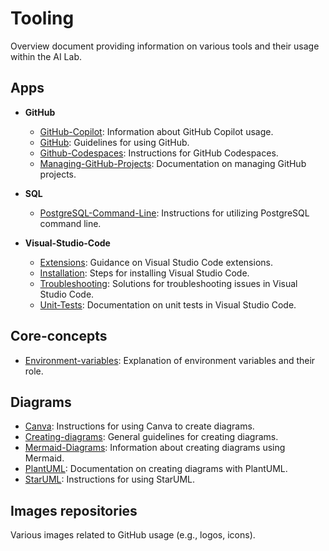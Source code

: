 # Tooling

Overview document providing information on various tools and their usage within
the AI Lab.

## Apps

- **GitHub**
  - [GitHub-Copilot](./Apps/GitHub/GitHub-Copilot.md): Information about GitHub
    Copilot usage.
  - [GitHub](./Apps/GitHub/GitHub.md): Guidelines for using GitHub.
  - [Github-Codespaces](./Apps/GitHub/Github-Codespaces.md): Instructions for
    GitHub Codespaces.
  - [Managing-GitHub-Projects](./Apps/GitHub/Managing-GitHub-Projects.md):
    Documentation on managing GitHub projects.

- **SQL**
  - [PostgreSQL-Command-Line](./Apps/SQL/PostgreSQL-Command-Line.md):
    Instructions for utilizing PostgreSQL command line.

- **Visual-Studio-Code**
  - [Extensions](./Apps/Visual-Studio-Code/Extensions.md): Guidance on Visual
    Studio Code extensions.
  - [Installation](./Apps/Visual-Studio-Code/Installation.md): Steps for
    installing Visual Studio Code.
  - [Troubleshooting](./Apps/Visual-Studio-Code/Troubleshooting.md): Solutions
    for troubleshooting issues in Visual Studio Code.
  - [Unit-Tests](./Apps/Visual-Studio-Code/Unit-Tests.md): Documentation on
    unit tests in Visual Studio Code.

## Core-concepts

- [Environment-variables](./Core-concepts/Environment-variables.md): Explanation
  of environment variables and their role.

## Diagrams

- [Canva](./Diagrams/Canva.md): Instructions for using Canva to create diagrams.
- [Creating-diagrams](./Diagrams/Creating-diagrams.md): General guidelines for
  creating diagrams.
- [Mermaid-Diagrams](./Diagrams/Mermaid-Diagrams.md): Information about creating
  diagrams using Mermaid.
- [PlantUML](./Diagrams/PlantUML.md): Documentation on creating diagrams with
  PlantUML.
- [StarUML](./Diagrams/StarUML.md): Instructions for using StarUML.

## Images repositories

Various images related to GitHub usage (e.g., logos, icons).
